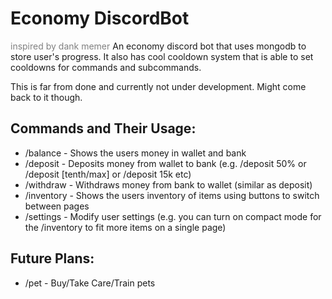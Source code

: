 # Economy DiscordBot
<span style="color:gray">inspired by dank memer</span>
An economy discord bot that uses mongodb to store user's progress. It also has cool cooldown system that is able to set cooldowns for commands and subcommands.

This is far from done and currently not under development. Might come back to it though. 

## Commands and Their Usage:
* /balance - Shows the users money in wallet and bank
* /deposit - Deposits money from wallet to bank (e.g. /deposit 50% or /deposit [tenth/max] or /deposit 15k etc)
* /withdraw - Withdraws money from bank to wallet (similar as deposit)
* /inventory - Shows the users inventory of items using buttons to switch between pages
* /settings - Modify user settings (e.g. you can turn on compact mode for the /inventory to fit more items on a single page)


## Future Plans:
* /pet - Buy/Take Care/Train pets
